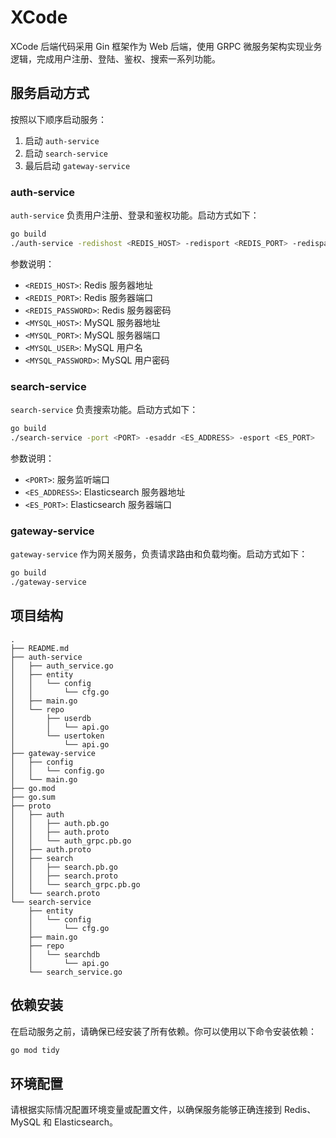 # XCode

XCode 后端代码采用 Gin 框架作为 Web 后端，使用 GRPC 微服务架构实现业务逻辑，完成用户注册、登陆、鉴权、搜索一系列功能。

## 服务启动方式

按照以下顺序启动服务：

1. 启动 `auth-service`
2. 启动 `search-service`
3. 最后启动 `gateway-service`

### auth-service

`auth-service` 负责用户注册、登录和鉴权功能。启动方式如下：

```bash
go build
./auth-service -redishost <REDIS_HOST> -redisport <REDIS_PORT> -redispass <REDIS_PASSWORD> -mysqlhost <MYSQL_HOST> -mysqlport <MYSQL_PORT> -mysqluser <MYSQL_USER> -mysqlpassword <MYSQL_PASSWORD>
```
参数说明：
- `<REDIS_HOST>`: Redis 服务器地址
- `<REDIS_PORT>`: Redis 服务器端口
- `<REDIS_PASSWORD>`: Redis 服务器密码
- `<MYSQL_HOST>`: MySQL 服务器地址
- `<MYSQL_PORT>`: MySQL 服务器端口
- `<MYSQL_USER>`: MySQL 用户名
- `<MYSQL_PASSWORD>`: MySQL 用户密码
### search-service

`search-service` 负责搜索功能。启动方式如下：

```bash
go build
./search-service -port <PORT> -esaddr <ES_ADDRESS> -esport <ES_PORT>
```

参数说明：
- `<PORT>`: 服务监听端口
- `<ES_ADDRESS>`: Elasticsearch 服务器地址
- `<ES_PORT>`: Elasticsearch 服务器端口

### gateway-service

`gateway-service` 作为网关服务，负责请求路由和负载均衡。启动方式如下：

```bash
go build
./gateway-service
```

## 项目结构

```
.
├── README.md
├── auth-service
│   ├── auth_service.go
│   ├── entity
│   │   └── config
│   │       └── cfg.go
│   ├── main.go
│   └── repo
│       ├── userdb
│       │   └── api.go
│       └── usertoken
│           └── api.go
├── gateway-service
│   ├── config
│   │   └── config.go
│   └── main.go
├── go.mod
├── go.sum
├── proto
│   ├── auth
│   │   ├── auth.pb.go
│   │   ├── auth.proto
│   │   └── auth_grpc.pb.go
│   ├── auth.proto
│   ├── search
│   │   ├── search.pb.go
│   │   ├── search.proto
│   │   └── search_grpc.pb.go
│   └── search.proto
└── search-service
    ├── entity
    │   └── config
    │       └── cfg.go
    ├── main.go
    ├── repo
    │   └── searchdb
    │       └── api.go
    └── search_service.go
```

## 依赖安装

在启动服务之前，请确保已经安装了所有依赖。你可以使用以下命令安装依赖：

```bash
go mod tidy
```

## 环境配置
请根据实际情况配置环境变量或配置文件，以确保服务能够正确连接到 Redis、MySQL 和 Elasticsearch。